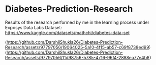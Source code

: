 # Diabetes-Prediction-Research
Results of the research performed by me in the learning process under Exposys Data Labs
Dataset: https://www.kaggle.com/datasets/mathchi/diabetes-data-set

(https://github.com/DarshilShukla26/Diabetes-Prediction-Research/assets/97797056/19064025-5a10-4f15-ab57-c69f8738ed99)
(https://github.com/DarshilShukla26/Diabetes-Prediction-Research/assets/97797056/11d98756-5785-4716-96f4-2888ea77e4b8)
